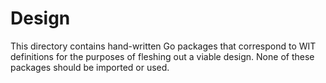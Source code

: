 # Design

This directory contains hand-written Go packages that correspond to WIT definitions for the purposes of fleshing out a viable design. None of these packages should be imported or used.

